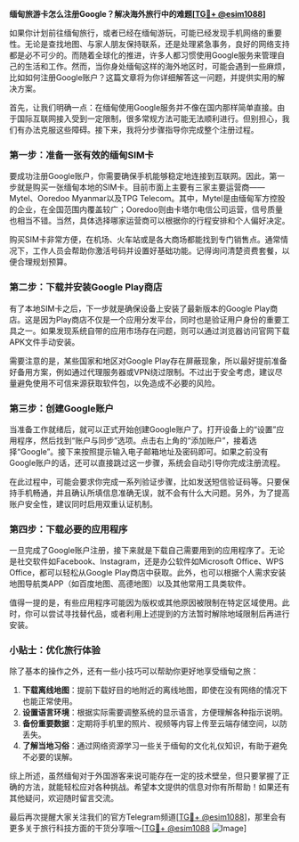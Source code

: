 **缅甸旅游卡怎么注册Google？解决海外旅行中的难题[[TG💪+ @esim1088](https://t.me/s/esim1088)]**

如果你计划前往缅甸旅行，或者已经在缅甸游玩，可能已经发现手机网络的重要性。无论是查找地图、与家人朋友保持联系，还是处理紧急事务，良好的网络支持都是必不可少的。而随着全球化的推进，许多人都习惯使用Google服务来管理自己的生活和工作。然而，当你身处缅甸这样的海外地区时，可能会遇到一些麻烦，比如如何注册Google账户？这篇文章将为你详细解答这一问题，并提供实用的解决方案。

首先，让我们明确一点：在缅甸使用Google服务并不像在国内那样简单直接。由于国际互联网接入受到一定限制，很多常规方法可能无法顺利进行。但别担心，我们有办法克服这些障碍。接下来，我将分步骤指导你完成整个注册过程。

### 第一步：准备一张有效的缅甸SIM卡

要成功注册Google账户，你需要确保手机能够稳定地连接到互联网。因此，第一步就是购买一张缅甸本地的SIM卡。目前市面上主要有三家主要运营商——Mytel、Ooredoo Myanmar以及TPG Telecom。其中，Mytel是由缅甸军方控股的企业，在全国范围内覆盖较广；Ooredoo则由卡塔尔电信公司运营，信号质量也相当不错。当然，具体选择哪家运营商可以根据你的行程安排和个人偏好决定。

购买SIM卡非常方便，在机场、火车站或是各大商场都能找到专门销售点。通常情况下，工作人员会帮助你激活号码并设置好基础功能。记得询问清楚资费套餐，以便合理规划预算。

### 第二步：下载并安装Google Play商店

有了本地SIM卡之后，下一步就是确保设备上安装了最新版本的Google Play商店。这是因为Play商店不仅是一个应用分发平台，同时也是验证用户身份的重要工具之一。如果发现系统自带的应用市场存在问题，则可以通过浏览器访问官网下载APK文件手动安装。

需要注意的是，某些国家和地区对Google Play存在屏蔽现象，所以最好提前准备好备用方案，例如通过代理服务器或VPN绕过限制。不过出于安全考虑，建议尽量避免使用不可信来源获取软件包，以免造成不必要的风险。

### 第三步：创建Google账户

当准备工作就绪后，就可以正式开始创建Google账户了。打开设备上的“设置”应用程序，然后找到“账户与同步”选项。点击右上角的“添加账户”，接着选择“Google”。接下来按照提示输入电子邮箱地址及密码即可。如果之前没有Google账户的话，还可以直接跳过这一步骤，系统会自动引导你完成注册流程。

在此过程中，可能会要求你完成一系列验证步骤，比如发送短信验证码等。只要保持手机畅通，并且确认所填信息准确无误，就不会有什么大问题。另外，为了提高账户安全性，建议同时启用双重认证机制。

### 第四步：下载必要的应用程序

一旦完成了Google账户注册，接下来就是下载自己需要用到的应用程序了。无论是社交软件如Facebook、Instagram，还是办公软件如Microsoft Office、WPS Office，都可以轻松从Google Play商店中获取。此外，也可以根据个人需求安装地图导航类APP（如百度地图、高德地图）以及其他常用工具类软件。

值得一提的是，有些应用程序可能因为版权或其他原因被限制在特定区域使用。此时，你可以尝试寻找替代品，或者利用上述提到的方法暂时解除地域限制后再进行安装。

### 小贴士：优化旅行体验

除了基本的操作之外，还有一些小技巧可以帮助你更好地享受缅甸之旅：

1. **下载离线地图**：提前下载好目的地附近的离线地图，即使在没有网络的情况下也能正常使用。
2. **设置语言环境**：根据实际需要调整系统的显示语言，方便理解各种指示说明。
3. **备份重要数据**：定期将手机里的照片、视频等内容上传至云端存储空间，以防丢失。
4. **了解当地习俗**：通过网络资源学习一些关于缅甸的文化礼仪知识，有助于避免不必要的误解。

综上所述，虽然缅甸对于外国游客来说可能存在一定的技术壁垒，但只要掌握了正确的方法，就能轻松应对各种挑战。希望本文提供的信息对你有所帮助！如果还有其他疑问，欢迎随时留言交流。

最后再次提醒大家关注我们的官方Telegram频道[[TG💪+ @esim1088](https://t.me/s/esim1088)]，那里会有更多关于旅行科技方面的干货分享哦～[[TG💪+ @esim1088](https://t.me/s/esim1088) ![Image](https://i.postimg.cc/4NQfJmqS/Snipaste-2025-05-13-00-14-12.png)]